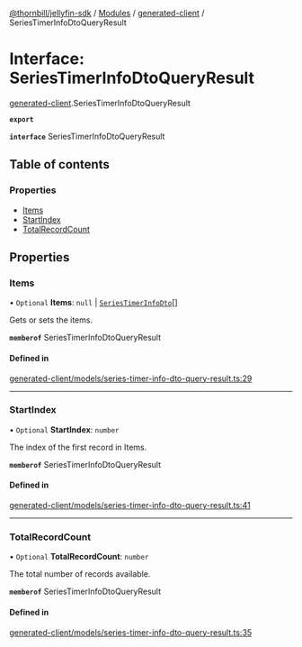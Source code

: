 [@thornbill/jellyfin-sdk](../README.md) / [Modules](../modules.md) / [generated-client](../modules/generated_client.md) / SeriesTimerInfoDtoQueryResult

# Interface: SeriesTimerInfoDtoQueryResult

[generated-client](../modules/generated_client.md).SeriesTimerInfoDtoQueryResult

**`export`**

**`interface`** SeriesTimerInfoDtoQueryResult

## Table of contents

### Properties

- [Items](generated_client.SeriesTimerInfoDtoQueryResult.md#items)
- [StartIndex](generated_client.SeriesTimerInfoDtoQueryResult.md#startindex)
- [TotalRecordCount](generated_client.SeriesTimerInfoDtoQueryResult.md#totalrecordcount)

## Properties

### Items

• `Optional` **Items**: ``null`` \| [`SeriesTimerInfoDto`](index.api.SeriesTimerInfoDto.md)[]

Gets or sets the items.

**`memberof`** SeriesTimerInfoDtoQueryResult

#### Defined in

[generated-client/models/series-timer-info-dto-query-result.ts:29](https://github.com/thornbill/jellyfin-sdk-typescript/blob/eb13db7/src/generated-client/models/series-timer-info-dto-query-result.ts#L29)

___

### StartIndex

• `Optional` **StartIndex**: `number`

The index of the first record in Items.

**`memberof`** SeriesTimerInfoDtoQueryResult

#### Defined in

[generated-client/models/series-timer-info-dto-query-result.ts:41](https://github.com/thornbill/jellyfin-sdk-typescript/blob/eb13db7/src/generated-client/models/series-timer-info-dto-query-result.ts#L41)

___

### TotalRecordCount

• `Optional` **TotalRecordCount**: `number`

The total number of records available.

**`memberof`** SeriesTimerInfoDtoQueryResult

#### Defined in

[generated-client/models/series-timer-info-dto-query-result.ts:35](https://github.com/thornbill/jellyfin-sdk-typescript/blob/eb13db7/src/generated-client/models/series-timer-info-dto-query-result.ts#L35)
